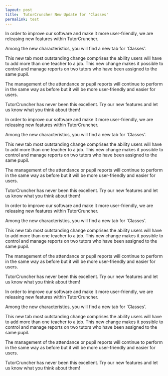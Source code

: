 ```yaml
---
layout: post
title:  TutorCruncher New Update for 'Classes'
permalink: test
---
```

In order to improve our software and make it more user-friendly, we are
releasing new features within TutorCruncher.

Among the new characteristics, you will find a new tab for 'Classes'.

This new tab most outstanding change comprises the ability users will have to
add more than one teacher to a job. This new change makes it possible to
control and manage reports on two tutors who have been assigned to the same
pupil.

The management of the attendance or pupil reports will continue to perform in
the same way as before but it will be more user-friendly and easier for users.

TutorCruncher has never been this excellent. Try our new features and let us
know what you think about them!

In order to improve our software and make it more user-friendly, we are
releasing new features within TutorCruncher.

Among the new characteristics, you will find a new tab for 'Classes'.

This new tab most outstanding change comprises the ability users will have to
add more than one teacher to a job. This new change makes it possible to
control and manage reports on two tutors who have been assigned to the same
pupil.

The management of the attendance or pupil reports will continue to perform in
the same way as before but it will be more user-friendly and easier for users.

TutorCruncher has never been this excellent. Try our new features and let us
know what you think about them!

In order to improve our software and make it more user-friendly, we are
releasing new features within TutorCruncher.

Among the new characteristics, you will find a new tab for 'Classes'.

This new tab most outstanding change comprises the ability users will have to
add more than one teacher to a job. This new change makes it possible to
control and manage reports on two tutors who have been assigned to the same
pupil.

The management of the attendance or pupil reports will continue to perform in
the same way as before but it will be more user-friendly and easier for users.

TutorCruncher has never been this excellent. Try our new features and let us
know what you think about them!

In order to improve our software and make it more user-friendly, we are
releasing new features within TutorCruncher.

Among the new characteristics, you will find a new tab for 'Classes'.

This new tab most outstanding change comprises the ability users will have to
add more than one teacher to a job. This new change makes it possible to
control and manage reports on two tutors who have been assigned to the same
pupil.

The management of the attendance or pupil reports will continue to perform in
the same way as before but it will be more user-friendly and easier for users.

TutorCruncher has never been this excellent. Try our new features and let us
know what you think about them!
